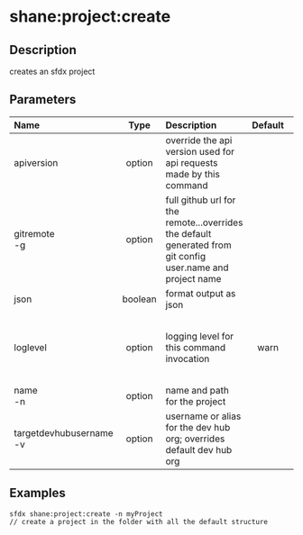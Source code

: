 <!-- This file has been generated with command 'sfdx hardis:doc:plugin:generate'. Please do not update it manually or it may be overwritten -->
# shane:project:create

## Description

creates an sfdx project

## Parameters

|Name|Type|Description|Default|Required|Options|
|:---|:--:|:----------|:-----:|:------:|:-----:|
|apiversion|option|override the api version used for api requests made by this command||||
|gitremote<br/>-g|option|full github url for the remote...overrides the default generated from git config user.name and project name||||
|json|boolean|format output as json||||
|loglevel|option|logging level for this command invocation|warn||trace<br/>debug<br/>info<br/>warn<br/>error<br/>fatal|
|name<br/>-n|option|name and path for the project||||
|targetdevhubusername<br/>-v|option|username or alias for the dev hub org; overrides default dev hub org||||

## Examples

```shell
sfdx shane:project:create -n myProject
// create a project in the folder with all the default structure

```


